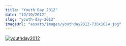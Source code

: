 ```yaml
---
title: "Youth Day 2012"
date: "10/10/2012"
slug: "youth-day-2012"
imageUrl: "assets/images/youthday2012-736x1024.jpg"
---
```


[![](https://i0.wp.com/santonino-nz.org/wp-content/uploads/2012/11/youthday2012-736x1024.jpg?resize=736%2C1024 "youthday2012")](https://i0.wp.com/santonino-nz.org/wp-content/uploads/2012/11/youthday2012.jpg)
